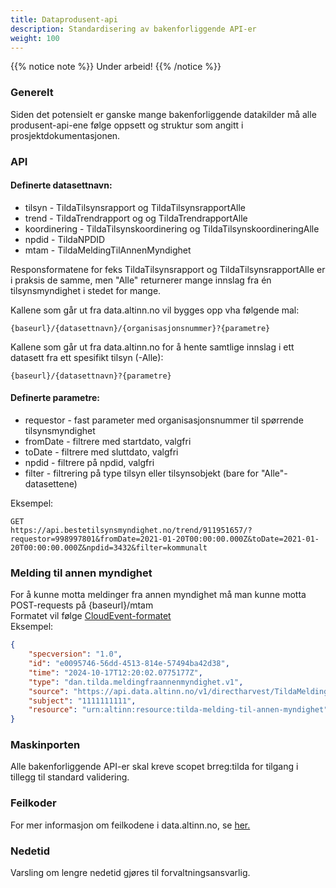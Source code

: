 ```yaml
---
title: Dataprodusent-api
description: Standardisering av bakenforliggende API-er
weight: 100
---
```



{{% notice note %}}
Under arbeid!
{{% /notice %}}


### Generelt
Siden det potensielt er ganske mange bakenforliggende datakilder må alle produsent-api-ene følge oppsett og struktur som angitt i prosjektdokumentasjonen.

### API


#### Definerte datasettnavn:
* tilsyn  - TildaTilsynsrapport og TildaTilsynsrapportAlle
* trend  - TildaTrendrapport og og TildaTrendrapportAlle
* koordinering - TildaTilsynskoordinering og TildaTilsynskoordineringAlle
* npdid - TildaNPDID
* mtam - TildaMeldingTilAnnenMyndighet

Responsformatene for feks TildaTilsynsrapport og TildaTilsynsrapportAlle er i praksis de samme, men "Alle" returnerer mange innslag fra én tilsynsmyndighet i stedet for mange.

Kallene som går ut fra data.altinn.no vil bygges opp vha følgende mal: 
```
{baseurl}/{datasettnavn}/{organisasjonsnummer}?{parametre}
```

Kallene som går ut fra data.altinn.no for å hente samtlige innslag i ett datasett fra ett spesifikt tilsyn (-Alle):
```
{baseurl}/{datasettnavn}?{parametre}
```

#### Definerte parametre:
* requestor - fast parameter med organisasjonsnummer til spørrende tilsynsmyndighet
* fromDate - filtrere med startdato, valgfri
* toDate - filtrere med sluttdato, valgfri
* npdid - filtrere på npdid, valgfri
* filter - filtrering på type tilsyn eller tilsynsobjekt (bare for "Alle"-datasettene)

Eksempel:

```
GET
https://api.bestetilsynsmyndighet.no/trend/911951657/?requestor=998997801&fromDate=2021-01-20T00:00:00.000Z&toDate=2021-01-20T00:00:00.000Z&npdid=3432&filter=kommunalt
```

### Melding til annen myndighet
For å kunne motta meldinger fra annen myndighet må man kunne motta POST-requests på {baseurl}/mtam  
Formatet vil følge [CloudEvent-formatet](https://github.com/cloudevents/spec)  
Eksempel:  
```json
{
    "specversion": "1.0",
    "id": "e0095746-56dd-4513-814e-57494ba42d38",
    "time": "2024-10-17T12:20:02.0775177Z",
    "type": "dan.tilda.meldingfraannenmyndighet.v1",
    "source": "https://api.data.altinn.no/v1/directharvest/TildaMeldingTilAnnenMyndighetv1?subject=1111111111&identifikator=e0095746-56dd-4513-814e-57494ba42d38&envelope=False",
    "subject": "1111111111",
    "resource": "urn:altinn:resource:tilda-melding-til-annen-myndighet"
}
```

### Maskinporten
Alle bakenforliggende API-er skal kreve scopet brreg:tilda for tilgang i tillegg til standard validering.

### Feilkoder
For mer informasjon om feilkodene i data.altinn.no, se [her.](/bruke-rest-api/#feil--og-statuskoder)

### Nedetid
Varsling om lengre nedetid gjøres til forvaltningsansvarlig.

